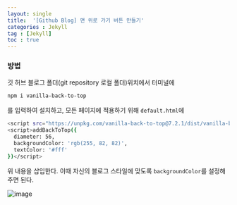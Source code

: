 ```yaml
---
layout: single
title:  '[Github Blog] 맨 위로 가기 버튼 만들기'
categories : Jekyll
tag : [Jekyll]
toc : true
---
```


### 방법

깃 허브 블로그 폴더(git repository 로컬 폴더)위치에서 터미널에
```bash
npm i vanilla-back-to-top
```
를 입력하여 설치하고, 모든 페이지에 적용하기 위해 `default.html`에 

```bash
<script src="https://unpkg.com/vanilla-back-to-top@7.2.1/dist/vanilla-back-to-top.min.js"></script>
<script>addBackToTop({
  diameter: 56,
  backgroundColor: 'rgb(255, 82, 82)',
  textColor: '#fff'
})</script>
```
위 내용을 삽입한다. 이때 자신의 블로그 스타일에 맞도록 `backgroundColor`를 설정해주면 된다.


![image](https://user-images.githubusercontent.com/87630540/174456389-bfcc1ec0-901f-43fd-bb49-4f3fb4ec3822.png)

